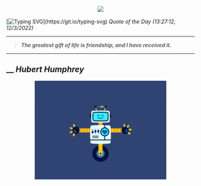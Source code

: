 <p align='center'><img src='https://komarev.com/ghpvc/?username=hungpurdie&label=Total+Vistors&color=brightgreen&style=plastic'></p> 


 [![Typing SVG](https://readme-typing-svg.herokuapp.com?font=Press+Start+2P&color=C2F784&size=35&width=900&height=100&lines=Hello+World%2C+I'm+Hung+!)](https://git.io/typing-svg) 
 _Quote of the Day (13:27:12, 12/3/2022)_
___
>**_The greatest gift of life is friendship, and I have received it._**
___
## __ **_Hubert Humphrey_** 
<p align="center"><img src="src/assets/images/robot-dancing-dribble.gif" width=70% /></p>